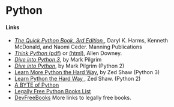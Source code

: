 # Python

#### Links

* [_The Quick Python Book, 3rd Edition_ ](http://www.manning.com/ceder/), Daryl K. Harms, Kenneth McDonald, and Naomi Ceder. Manning Publications
* [_Think Python_ (pdf)](http://greenteapress.com/thinkpython2/thinkpython2.pdf) or [(html)](http://greenteapress.com/thinkpython2/html/index.html), Allen Downey.
* [_Dive into Python 3_](http://www.diveintopython3.net/), by Mark Pilgrim
* [_Dive into Python_](https://web.archive.org/web/20120920051832/http://www.diveintopython.net/toc/index.html), by Mark Pilgrim (Python 2)
* [Learn More Python the Hard Way](https://learncodethehardway.org/more-python-book/), by Zed Shaw (Python 3)
* [Learn Python the Hard Way ](http://learnpythonthehardway.org/book/), Zed Shaw. (Python 2)
* [A BYTE of Python](http://python.swaroopch.com/)
* [Legally Free Python Books List](https://www.pythonkitchen.com/legally-free-python-books-list/)
* [DevFreeBooks](https://devfreebooks.github.io/) More links to legally free books.
